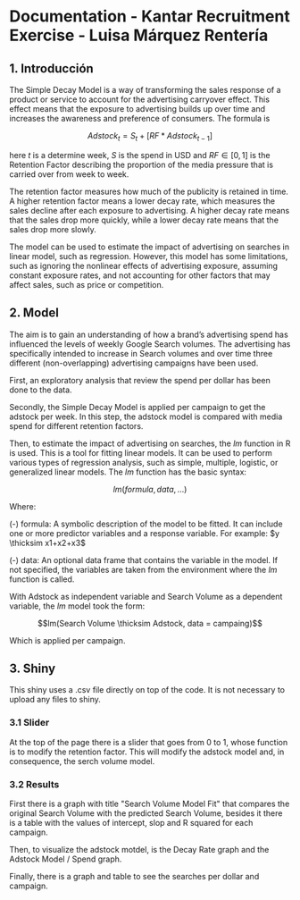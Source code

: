 # Documentation - Kantar Recruitment Exercise - Luisa Márquez Rentería

## 1. Introducción

The Simple Decay Model is a way of transforming the sales response of a product or service to account for the advertising carryover effect. This effect means that the exposure to advertising builds up over time and increases the awareness and preference of consumers. The formula is 

$$Adstock_{t} = S_{t} + [RF * Adstock_{t-1}]$$

here $t$ is a determine week, $S$ is the spend in USD and $RF \in [0,1]$ is the Retention Factor describing the proportion of the media pressure that is carried over from week to week.

The retention factor measures how much of the publicity is retained in time. A higher retention factor means a lower decay rate, which measures the sales decline after each exposure to advertising. A higher decay rate means that the sales drop more quickly, while a lower decay rate means that the sales drop more slowly. 

The model can be used to estimate the impact of advertising on searches in linear model, such as regression. However, this model has some limitations, such as ignoring the nonlinear effects of advertising exposure, assuming constant exposure rates, and not accounting for other factors that may affect sales, such as price or competition.

## 2. Model

The aim is to gain an understanding of how a brand’s advertising spend has influenced the levels of weekly Google Search volumes. The advertising has specifically intended to increase in Search volumes and over time three different (non-overlapping) advertising campaigns have been used. 
 
First, an exploratory analysis that review the spend per dollar has been done to the data.

Secondly, the Simple Decay Model is applied per campaign to get the adstock per week. In this step, the adstock model is compared with media spend for different retention factors.

Then, to estimate the impact of advertising on searches, the $lm$ function in R is used. This is a tool for fitting linear models. It can be used to perform various types of regression analysis, such as simple, multiple, logistic, or generalized linear models. The $lm$ function has the basic syntax:


$$lm(formula, data,...)$$

Where:

(-) formula: A symbolic description of the model to be fitted. It can include one or more predictor variables and a response variable. For example: $y \thicksim x1+x2+x3$

(-) data: An optional data frame that contains the variable in the model. If not specified, the variables are taken from the environment where the $lm$ function is called.

With Adstock as independent variable and Search Volume as a dependent variable, the $lm$ model took the form:

$$lm(Search Volume \thicksim Adstock, data = campaing)$$

Which is applied per campaign. 
 
## 3. Shiny

This shiny uses a .csv file directly on top of the code. It is not necessary to upload any files to shiny.

### 3.1 Slider

At the top of the page there is a slider that goes from 0 to 1, whose function is to modify the retention factor. This will modify the adstock model and, in consequence, the serch volume model.

### 3.2 Results

First there is a graph with title "Search Volume Model Fit" that compares the original Search Volume with the predicted Search Volume, besides it there is a table with the values of intercept, slop and R squared for each campaign. 

Then, to visualize the adstock motdel, is the Decay Rate graph and the Adstock Model / Spend graph.

Finally, there is a graph and table to see the searches per dollar and campaign.
